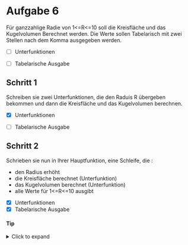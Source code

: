 # Aufgabe 6

Für ganzzahlige Radie von 1<=R<=10 soll die Kreisfläche und das Kugelvolumen Berechnet werden.
Die Werte sollen Tabelarisch mit zwei Stellen nach dem Komma ausgegeben werden.

- [ ] Unterfunktionen
- [ ] Tabelarische Ausgabe


## Schritt 1

Schreiben sie zwei Unterfunktionen, die den Raduis R übergeben bekommen und dann die Kreisfläche und das Kugelvolumen berechnen.

- [x] Unterfunktionen
- [ ] Tabelarische Ausgabe


## Schritt 2

Schrieben sie nun in Ihrer Hauptfunktion, eine Schleife, die :
- den Radius erhöht
- die Kreisfläche berechnet (Unterfunktion)
- das Kugelvolumen berechnet (Unterfunktion)
- alle Werte für 1<=R<=10 ausgibt

- [x] Unterfunktionen
- [x] Tabelarische Ausgabe

#### Tip
<details>
<summary>Click to expand</summary>

Benutze den Zeilenverschub nach jeder erhöhunt um nicht alle Werte in einer Zeile zu haben

</details>
